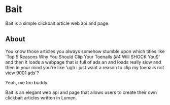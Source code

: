 # Bait
Bait is a simple clickbait article web api and page.

## About
You know those articles you always somehow stumble upon which titles like 'Top 5 Reasons Why You Should Clip Your Toenails (#4 Will SHOCK You!)' and then it loads a webpage that is full of ads an and loads really slow and then in your mind you're like 'ugh i just want a reason to clip my toenails not view 9001 ads'?

Yeah, me too buddy.

Bait is an elegant web api and page that allows users to create their own clickbait articles written in Lumen.

